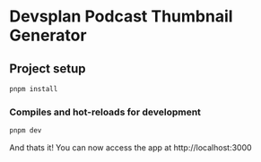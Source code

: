 # Devsplan Podcast Thumbnail Generator

## Project setup

```bash
pnpm install
```

### Compiles and hot-reloads for development

```bash
pnpm dev
```

And thats it! You can now access the app at http://localhost:3000
